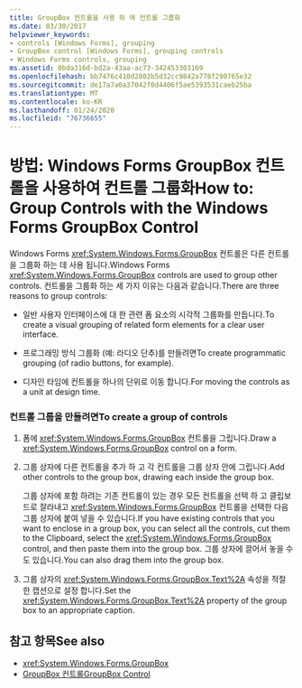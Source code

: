 ```yaml
---
title: GroupBox 컨트롤을 사용 하 여 컨트롤 그룹화
ms.date: 03/30/2017
helpviewer_keywords:
- controls [Windows Forms], grouping
- GroupBox control [Windows Forms], grouping controls
- Windows Forms controls, grouping
ms.assetid: 0bda316d-bd2a-43aa-ac73-342453303169
ms.openlocfilehash: bb7476c410d2802b5d32cc9842a778f290765e32
ms.sourcegitcommit: de17a7a0a37042f0d4406f5ae5393531caeb25ba
ms.translationtype: MT
ms.contentlocale: ko-KR
ms.lasthandoff: 01/24/2020
ms.locfileid: "76736655"
---
```

# <a name="how-to-group-controls-with-the-windows-forms-groupbox-control"></a><span data-ttu-id="5f751-102">방법: Windows Forms GroupBox 컨트롤을 사용하여 컨트롤 그룹화</span><span class="sxs-lookup"><span data-stu-id="5f751-102">How to: Group Controls with the Windows Forms GroupBox Control</span></span>
<span data-ttu-id="5f751-103">Windows Forms <xref:System.Windows.Forms.GroupBox> 컨트롤은 다른 컨트롤을 그룹화 하는 데 사용 됩니다.</span><span class="sxs-lookup"><span data-stu-id="5f751-103">Windows Forms <xref:System.Windows.Forms.GroupBox> controls are used to group other controls.</span></span> <span data-ttu-id="5f751-104">컨트롤을 그룹화 하는 세 가지 이유는 다음과 같습니다.</span><span class="sxs-lookup"><span data-stu-id="5f751-104">There are three reasons to group controls:</span></span>  
  
- <span data-ttu-id="5f751-105">일반 사용자 인터페이스에 대 한 관련 폼 요소의 시각적 그룹화를 만듭니다.</span><span class="sxs-lookup"><span data-stu-id="5f751-105">To create a visual grouping of related form elements for a clear user interface.</span></span>  
  
- <span data-ttu-id="5f751-106">프로그래밍 방식 그룹화 (예: 라디오 단추)를 만들려면</span><span class="sxs-lookup"><span data-stu-id="5f751-106">To create programmatic grouping (of radio buttons, for example).</span></span>  
  
- <span data-ttu-id="5f751-107">디자인 타임에 컨트롤을 하나의 단위로 이동 합니다.</span><span class="sxs-lookup"><span data-stu-id="5f751-107">For moving the controls as a unit at design time.</span></span>  
  
### <a name="to-create-a-group-of-controls"></a><span data-ttu-id="5f751-108">컨트롤 그룹을 만들려면</span><span class="sxs-lookup"><span data-stu-id="5f751-108">To create a group of controls</span></span>  
  
1. <span data-ttu-id="5f751-109">폼에 <xref:System.Windows.Forms.GroupBox> 컨트롤을 그립니다.</span><span class="sxs-lookup"><span data-stu-id="5f751-109">Draw a <xref:System.Windows.Forms.GroupBox> control on a form.</span></span>  
  
2. <span data-ttu-id="5f751-110">그룹 상자에 다른 컨트롤을 추가 하 고 각 컨트롤을 그룹 상자 안에 그립니다.</span><span class="sxs-lookup"><span data-stu-id="5f751-110">Add other controls to the group box, drawing each inside the group box.</span></span>  
  
     <span data-ttu-id="5f751-111">그룹 상자에 포함 하려는 기존 컨트롤이 있는 경우 모든 컨트롤을 선택 하 고 클립보드로 잘라내고 <xref:System.Windows.Forms.GroupBox> 컨트롤을 선택한 다음 그룹 상자에 붙여 넣을 수 있습니다.</span><span class="sxs-lookup"><span data-stu-id="5f751-111">If you have existing controls that you want to enclose in a group box, you can select all the controls, cut them to the Clipboard, select the <xref:System.Windows.Forms.GroupBox> control, and then paste them into the group box.</span></span> <span data-ttu-id="5f751-112">그룹 상자에 끌어서 놓을 수도 있습니다.</span><span class="sxs-lookup"><span data-stu-id="5f751-112">You can also drag them into the group box.</span></span>  
  
3. <span data-ttu-id="5f751-113">그룹 상자의 <xref:System.Windows.Forms.GroupBox.Text%2A> 속성을 적절 한 캡션으로 설정 합니다.</span><span class="sxs-lookup"><span data-stu-id="5f751-113">Set the <xref:System.Windows.Forms.GroupBox.Text%2A> property of the group box to an appropriate caption.</span></span>  
  
## <a name="see-also"></a><span data-ttu-id="5f751-114">참고 항목</span><span class="sxs-lookup"><span data-stu-id="5f751-114">See also</span></span>

- <xref:System.Windows.Forms.GroupBox>
- [<span data-ttu-id="5f751-115">GroupBox 컨트롤</span><span class="sxs-lookup"><span data-stu-id="5f751-115">GroupBox Control</span></span>](groupbox-control-windows-forms.md)
